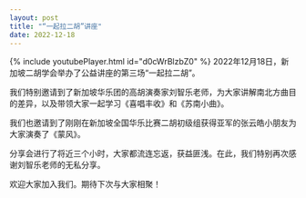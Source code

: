 ```yaml
---
layout: post
title: "“一起拉二胡”讲座"
date: 2022-12-18
---
```

{% include youtubePlayer.html id="d0cWrBlzbZ0" %}
2022年12月18日，新加坡二胡学会举办了公益讲座的第三场“一起拉二胡”。

我们特别邀请到了新加坡华乐团的高胡演奏家刘智乐老师，为大家讲解南北方曲目的差异，以及带领大家一起学习《喜唱丰收》和《苏南小曲》。
<!--more-->

我们也邀请到了刚刚在新加坡全国华乐比赛二胡初级组获得亚军的张云皓小朋友为大家演奏了《蒙风》。

分享会进行了将近三个小时，大家都流连忘返，获益匪浅。在此，我们特别再次感谢刘智乐老师的无私分享。

欢迎大家加入我们。期待下次与大家相聚！
